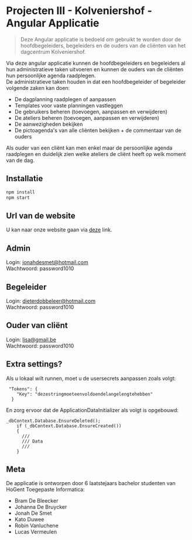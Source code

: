 # Projecten III - Kolveniershof - Angular Applicatie

> Deze Angular applicatie is bedoeld om gebruikt te worden door de hoofdbegeleiders, begeleiders en de ouders van de cliënten van het dagcentrum Kolveniershof. 

Via deze angular applicatie kunnen de hoofdbegeleiders en begeleiders al hun administratieve taken uitvoeren en kunnen de ouders van de cliënten hun persoonlijke agenda raadplegen.  
De administratieve taken houden in dat een hoofdbegeleider of begeleider volgende zaken kan doen:
- De dagplanning raadplegen of aanpassen
- Templates voor vaste planningen vastleggen
- De gebruikers beheren (toevoegen, aanpassen en verwijderen)
- De ateliers beheren (toevoegen, aanpassen en verwijderen)
- De aanwezigheden bekijken
- De pictoagenda's van alle cliënten bekijken + de commentaar van de ouders

Als ouder van een cliënt kan men enkel maar de persoonlijke agenda raadplegen en duidelijk zien welke ateliers de cliënt heeft op welk moment van de dag.


## Installatie  

```bash
npm install
npm start
```

## Url van de website  

U kan naar onze website gaan via [deze](https://kolveniershof.netlify.com/) link.

## Admin  
Login: jonahdesmet@hotmail.com  
Wachtwoord: password1010  

## Begeleider  
Login: dieterdobbeleer@hotmail.com  
Wachtwoord: password1010  

## Ouder van cliënt 
Login: lisa@gmail.be  
Wachtwoord: password1010  

## Extra settings?
Als u lokaal wilt runnen, moet u de usersecrets aanpassen zoals volgt:
```
 "Tokens": {
    "Key": "dezestringmoeteenvoldoendelangelengtehebben"
  }
```
En zorg ervoor dat de ApplicationDataInitializer als volgt is opgebouwd:
```
_dbContext.Database.EnsureDeleted();
    if (_dbContext.Database.EnsureCreated())
    {
      ///
      /// Data
      ///
    }
```
## Meta
De applicatie is ontworpen door 6 laatstejaars bachelor studenten van HoGent Toegepaste Informatica:
- Bram De Bleecker
- Johanna De Bruycker
- Jonah De Smet
- Kato Duwee
- Robin Vanluchene
- Lucas Vermeulen
